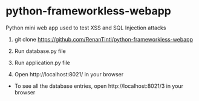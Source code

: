 # python-frameworkless-webapp
Python mini web app used to test XSS and SQL Injection attacks

1. git clone https://github.com/RenanTinti/python-frameworkless-webapp

2. Run database.py file

3. Run application.py file

4. Open http://localhost:8021/ in your browser

- To see all the database entries, open http://localhost:8021/3 in your browser
